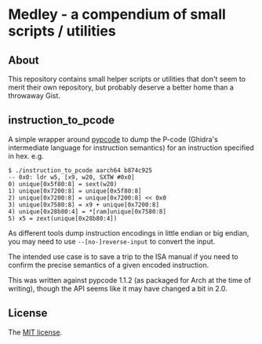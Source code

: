 # Medley - a compendium of small scripts / utilities

## About

This repository contains small helper scripts or utilities that don't seem to
merit their own repository, but probably deserve a better home than a
throwaway Gist.

## instruction_to_pcode

A simple wrapper around [pypcode](https://github.com/angr/pypcode) to dump the
P-code (Ghidra's intermediate language for instruction semantics) for an
instruction specified in hex. e.g.

```
$ ./instruction_to_pcode aarch64 b874c925
-- 0x0: ldr w5, [x9, w20, SXTW #0x0]
0) unique[0x5f80:8] = sext(w20)
1) unique[0x7200:8] = unique[0x5f80:8]
2) unique[0x7200:8] = unique[0x7200:8] << 0x0
3) unique[0x7580:8] = x9 + unique[0x7200:8]
4) unique[0x28b80:4] = *[ram]unique[0x7580:8]
5) x5 = zext(unique[0x28b80:4])
```

As different tools dump instruction encodings in little endian or big endian,
you may need to use `--[no-]reverse-input` to convert the input.

The intended use case is to save a trip to the ISA manual if you need to
confirm the precise semantics of a given encoded instruction.

This was written against pypcode 1.1.2 (as packaged for Arch at the time of
writing), though the API seems like it may have changed a bit in 2.0.

## License

The [MIT license](https://github.com/muxup/medley/blob/main/LICENSE).
